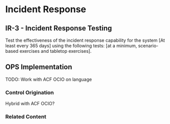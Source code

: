# Incident Response
## IR-3 - Incident Response Testing

Test the effectiveness of the incident response capability for the system [At least every 365 days] using the following tests: [at a minimum, scenario-based exercises and tabletop exercises].

## OPS Implementation

TODO: Work with ACF OCIO on language

### Control Origination

Hybrid with ACF OCIO?

### Related Content
